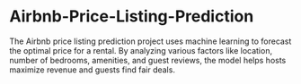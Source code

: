 # Airbnb-Price-Listing-Prediction
The Airbnb price listing prediction project uses machine learning to forecast the optimal price for a rental. By analyzing various factors like location, number of bedrooms, amenities, and guest reviews, the model helps hosts maximize revenue and guests find fair deals.
